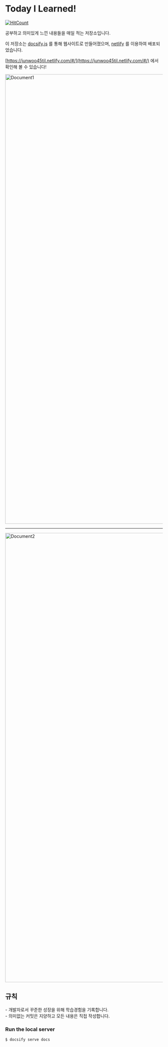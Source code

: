 <h1>Today I Learned!</h1>

[![HitCount](http://hits.dwyl.io/junwoo45/TIL.svg)](http://hits.dwyl.io/junwoo45/TIL)

공부하고 의미있게 느낀 내용들을 매일 적는 저장소입니다.

이 저장소는 [docsify.js](https://docsify.js.org/#/) 를 통해 웹사이트로 만들어졌으며, [netlify](https://www.netlify.com/) 를 이용하여 배포되었습니다.

[https://junwoo45til.netlify.com/#/](https://junwoo45til.netlify.com/#/) 에서 확인해 볼 수 있습니다!

<img width="1434" alt="Document1" src="https://user-images.githubusercontent.com/40589483/58728396-caa35600-8421-11e9-8ba5-ff6884f8ec34.png">

<hr>

<img width="1433" alt="Document2" src="https://user-images.githubusercontent.com/40589483/58728406-cf680a00-8421-11e9-98bb-03665ce73396.png">




<h2>규칙</h2>
- 개발자로서 꾸준한 성장을 위해 학습경험을 기록합니다.<br>
- 의미없는 커밋은 지양하고 모든 내용은 직접 작성합니다.



<h3>Run the local server</h3>

```
$ docsify serve docs
```



